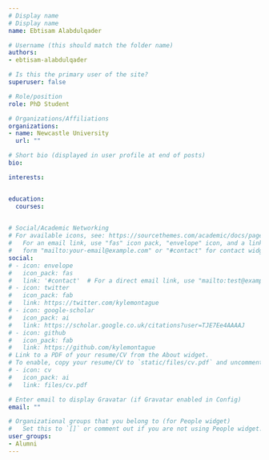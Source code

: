 ```yaml
---
# Display name
# Display name
name: Ebtisam Alabdulqader

# Username (this should match the folder name)
authors:
- ebtisam-alabdulqader

# Is this the primary user of the site?
superuser: false

# Role/position
role: PhD Student

# Organizations/Affiliations
organizations:
- name: Newcastle University
  url: ""

# Short bio (displayed in user profile at end of posts)
bio: 

interests:


education:
  courses:
  

# Social/Academic Networking
# For available icons, see: https://sourcethemes.com/academic/docs/page-builder/#icons
#   For an email link, use "fas" icon pack, "envelope" icon, and a link in the
#   form "mailto:your-email@example.com" or "#contact" for contact widget.
social:
# - icon: envelope
#   icon_pack: fas
#   link: '#contact'  # For a direct email link, use "mailto:test@example.org".
# - icon: twitter
#   icon_pack: fab
#   link: https://twitter.com/kylemontague
# - icon: google-scholar
#   icon_pack: ai
#   link: https://scholar.google.co.uk/citations?user=TJE7Ee4AAAAJ
# - icon: github
#   icon_pack: fab
#   link: https://github.com/kylemontague
# Link to a PDF of your resume/CV from the About widget.
# To enable, copy your resume/CV to `static/files/cv.pdf` and uncomment the lines below.
# - icon: cv
#   icon_pack: ai
#   link: files/cv.pdf

# Enter email to display Gravatar (if Gravatar enabled in Config)
email: ""

# Organizational groups that you belong to (for People widget)
#   Set this to `[]` or comment out if you are not using People widget.
user_groups:
- Alumni
---
```


